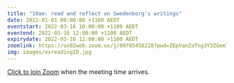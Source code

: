 ```yaml
---
title: "10am: read and reflect on Swedenborg's writings"
date: 2022-01-01 00:00:00 +1100 AEDT
eventstart: 2022-03-16 10:00:00 +1100 AEDT
eventend: 2022-03-16 12:00:00 +1100 AEDT
expirydate: 2022-03-16 12:00:00 +1100 AEDT
zoomlink: https://us02web.zoom.us/j/89785458228?pwd=ZEpVanZaTng3Y3ZGeml0R2RjcTY1QT09
img: images/esreadingID.jpg
---
```


[Click to join Zoom](https://us02web.zoom.us/j/89785458228?pwd=ZEpVanZaTng3Y3ZGeml0R2RjcTY1QT09) when the meeting time arrives.


